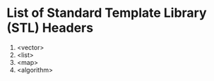# List of Standard Template Library (STL) Headers

1. \<vector>
2. \<list>
3. \<map>
4. \<algorithm>
